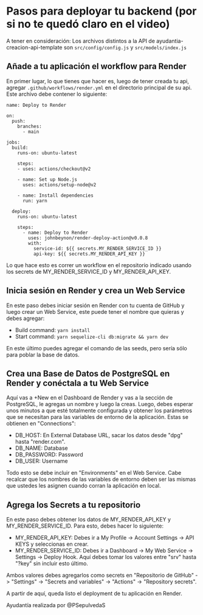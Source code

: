 # Pasos para deployar tu backend (por si no te quedó claro en el video)

A tener en consideración: Los archivos distintos a la API de ayudantia-creacion-api-template son `src/config/config.js` y `src/models/index.js`

## Añade a tu aplicación el workflow para Render

En primer lugar, lo que tienes que hacer es, luego de tener creada tu api, agregar `.github/workflows/render.yml` en el directorio principal de su api. Este archivo debe contener lo siguiente:
```
name: Deploy to Render

on:
  push:
    branches:
      - main

jobs:
  build:
    runs-on: ubuntu-latest

    steps:
    - uses: actions/checkout@v2

    - name: Set up Node.js
      uses: actions/setup-node@v2

    - name: Install dependencies
      run: yarn

  deploy:
    runs-on: ubuntu-latest

    steps:
      - name: Deploy to Render
        uses: johnbeynon/render-deploy-action@v0.0.8
        with:
          service-id: ${{ secrets.MY_RENDER_SERVICE_ID }}
          api-key: ${{ secrets.MY_RENDER_API_KEY }}
```
Lo que hace esto es correr un workflow en el repositorio indicado usando los secrets de MY_RENDER_SERVICE_ID y MY_RENDER_API_KEY.

## Inicia sesión en Render y crea un Web Service

En este paso debes iniciar sesión en Render con tu cuenta de GitHub y luego crear un Web Service, este puede tener el nombre que quieras y debes agregar:
- Build command: `yarn install`
- Start command: `yarn sequelize-cli db:migrate && yarn dev`

En este último puedes agregar el comando de las seeds, pero sería sólo para poblar la base de datos.

## Crea una Base de Datos de PostgreSQL en Render y conéctala a tu Web Service

Aquí vas a +New en el Dashboard de Render y vas a la sección de PostgreSQL, le agregas un nombre y luego la creas. Luego, debes esperar unos minutos a que esté totalmente configurada y obtener los parámetros que se necesitan para las variables de entorno de la aplicación. Estas se obtienen en "Connections":
- DB_HOST: En External Database URL, sacar los datos desde "dpg" hasta "render.com".
- DB_NAME: Database
- DB_PASSWORD: Password
- DB_USER: Username

Todo esto se debe incluir en "Environments" en el Web Service. Cabe recalcar que los nombres de las variables de entorno deben ser las mismas que ustedes les asignen cuando corran la aplicación en local.

## Agrega los Secrets a tu repositorio

En este paso debes obtener los datos de MY_RENDER_API_KEY y MY_RENDER_SERVICE_ID. Para esto, debes hacer lo siguiente:
- MY_RENDER_API_KEY: Debes ir a My Profile -> Account Settings -> API KEYS y seleccionas en crear.
- MY_RENDER_SERVICE_ID: Debes ir a Dashboard -> My Web Service -> Settings -> Deploy Hook. Aquí debes tomar los valores entre "srv" hasta "?key" sin incluir esto último.

Ambos valores debes agregarlos como secrets en "Repositorio de GitHub" -> "Settings" -> "Secrets and variables" -> "Actions" -> "Repository secrets".

A partir de aquí, queda listo el deployment de tu aplicación en Render.

Ayudantía realizada por @PSepulvedaS